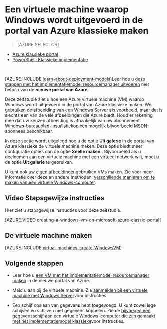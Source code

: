 <properties
    pageTitle="Een VM maken in de klassieke portal | Microsoft Azure"
    description="Maak een virtuele Windows-computer in de portal van Azure klassieke."
    services="virtual-machines-windows"
    documentationCenter=""
    authors="cynthn"
    manager="timlt"
    editor=""
    tags="azure-service-management"/>

<tags
    ms.service="virtual-machines-windows"
    ms.workload="infrastructure-services"
    ms.tgt_pltfrm="vm-windows"
    ms.devlang="na"
    ms.topic="article"
    ms.date="10/18/2016"
    ms.author="cynthn"/>

# <a name="create-a-virtual-machine-running-windows-in-the-azure-classic-portal"></a>Een virtuele machine waarop Windows wordt uitgevoerd in de portal van Azure klassieke maken

> [AZURE.SELECTOR]
- [Azure klassieke portal](virtual-machines-windows-classic-tutorial.md)
- [PowerShell: Klassieke implementatie](virtual-machines-windows-classic-create-powershell.md)

<br>

[AZURE.INCLUDE [learn-about-deployment-models](../../includes/learn-about-deployment-models-classic-include.md)]Leer hoe u [deze stappen met het implementatiemodel resourcemanager uitvoeren](virtual-machines-windows-hero-tutorial.md) met behulp van de **nieuwe portal van Azure**. 

Deze zelfstudie ziet u hoe een Azure virtuele machine (VM) waarop Windows wordt uitgevoerd in de portal van Azure klassieke maken. We gebruiken de afbeelding van een Windows Server als voorbeeld, maar dat is slechts een van de vele afbeeldingen die Azure biedt. Houd er rekening mee dat uw keuzen afbeelding is afhankelijk van uw abonnement. Windows-bureaublad-installatiekopieën mogelijk bijvoorbeeld MSDN-abonnees beschikbaar.

In deze sectie wordt uitgelegd hoe u de optie **Uit galerie** in de portal van Azure klassieke de virtuele machine maken. Deze optie biedt meer configuratie opties dan de optie **Snelle maken** . Bijvoorbeeld als u deelnemen aan een virtuele machine met een virtueel netwerk wilt, moet u de optie **Uit galerie** te gebruiken.

U kunt ook [uw eigen afbeeldingen](virtual-machines-windows-classic-createupload-vhd.md)gebruiken VMs maken. Zie voor meer informatie over deze en andere methoden, [verschillende manieren om te maken van een virtuele Windows-computer](virtual-machines-windows-creation-choices.md).



## <a name="video-walkthrough"></a>Video Stapsgewijze instructies

Hier ziet u stapsgewijze instructies voor deze zelfstudie.

[AZURE.VIDEO creating-a-windows-vm-on-microsoft-azure-classic-portal]

## <a id="createvirtualmachine"> </a>De virtuele machine maken

[AZURE.INCLUDE [virtual-machines-create-WindowsVM](../../includes/virtual-machines-create-windowsvm.md)]

## <a name="next-steps"></a>Volgende stappen

- Leer hoe u [een VM met het implementatiemodel resourcemanager maken](virtual-machines-windows-hero-tutorial.md) in de nieuwe portal van Azure. 

- Meld u aan bij de virtuele machine. Zie [aanmelden bij een virtuele machine met Windows Server](virtual-machines-windows-classic-connect-logon.md)voor instructies.

- Een schijf opslaan van gegevens hebt toegevoegd. U kunt zowel lege schijven en schijven met gegevens koppelen. Zie de [bijvoegen een gegevensschijf aan een virtuele Windows-computer die zijn gemaakt met het implementatiemodel klassieke](virtual-machines-windows-classic-attach-disk.md)voor instructies.
